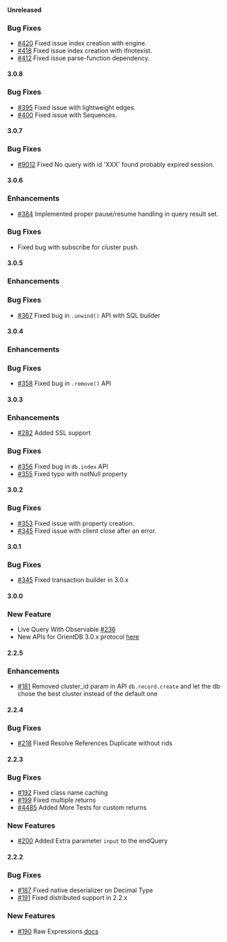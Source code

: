 #### Unreleased

### Bug Fixes

* [#420](https://github.com/orientechnologies/orientjs/issues/420) Fixed issue index creation with engine.
* [#418](https://github.com/orientechnologies/orientjs/issues/418) Fixed issue index creation with ifnotexist.
* [#412](https://github.com/orientechnologies/orientjs/issues/412) Fixed issue parse-function dependency.


#### 3.0.8

### Bug Fixes

* [#395](https://github.com/orientechnologies/orientjs/issues/395) Fixed issue with lightweight edges.
* [#400](https://github.com/orientechnologies/orientjs/issues/400) Fixed issue with Sequences.

#### 3.0.7

### Bug Fixes

* [#9012](https://github.com/orientechnologies/orientdb/issues/9012) Fixed No query with id 'XXX' found probably expired session.
  
#### 3.0.6

### Enhancements

 * [#384](https://github.com/orientechnologies/orientjs/issues/384) Implemented proper pause/resume handling in query result set.
 
### Bug Fixes

 * Fixed bug with subscribe for cluster push.    

#### 3.0.5

### Enhancements


### Bug Fixes

* [#367](https://github.com/orientechnologies/orientjs/issues/367) Fixed bug in `.unwind()` API with SQL builder

#### 3.0.4

### Enhancements


### Bug Fixes

* [#358](https://github.com/orientechnologies/orientjs/issues/358) Fixed bug in `.remove()` API

#### 3.0.3

### Enhancements

* [#282](https://github.com/orientechnologies/orientjs/issues/282) Added SSL support

### Bug Fixes

* [#356](https://github.com/orientechnologies/orientjs/issues/356) Fixed bug in `db.index` API
* [#355](https://github.com/orientechnologies/orientjs/issues/355) Fixed typo with notNull property

#### 3.0.2

### Bug Fixes

* [#353](https://github.com/orientechnologies/orientjs/issues/353) Fixed issue with property creation.
* [#345](https://github.com/orientechnologies/orientjs/issues/354) Fixed issue with client close after an error.

#### 3.0.1

### Bug Fixes

* [#345](https://github.com/orientechnologies/orientjs/issues/345) Fixed transaction builder in 3.0.x

#### 3.0.0

### New Feature

* Live Query With Observable [#236](https://github.com/orientechnologies/orientjs/issues/236)
* New APIs for OrientDB 3.0.x protocol [here](https://orientdb.org/docs//3.0.x/orientjs/OrientJS.html)

#### 2.2.5

### Enhancements

* [#181](https://github.com/orientechnologies/orientjs/issues/181) Removed cluster_id param in API `db.record.create` and let the db chose the best cluster instead of the default one

#### 2.2.4

### Bug Fixes

* [#218](https://github.com/orientechnologies/orientjs/issues/218) Fixed Resolve References Duplicate without rids

#### 2.2.3

### Bug Fixes

* [#192](https://github.com/orientechnologies/orientjs/issues/192) Fixed class name caching
* [#199](https://github.com/orientechnologies/orientjs/issues/199) Fixed multiple returns
* [#4485](https://github.com/orientechnologies/orientdb/issues/4485) Added More Tests for custom returns
 
### New Features

* [#200](https://github.com/orientechnologies/orientjs/issues/200) Added Extra parameter `input` to the endQuery

#### 2.2.2

### Bug Fixes

* [#187](https://github.com/orientechnologies/orientjs/issues/187) Fixed native deserializer on Decimal Type
* [#191](https://github.com/orientechnologies/orientjs/issues/191) Fixed distributed support in 2.2.x

### New Features

* [#190](https://github.com/orientechnologies/orientjs/pull/190) Raw Expressions [docs](https://github.com/orientechnologies/orientdb-docs/blob/master/OrientJS-Query-Insert.md#raw-expressions)
